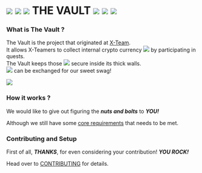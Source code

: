 # ![](https://raw.githubusercontent.com/snipe/awesome-emoji/master/mario/Coin-Pip.gif) ![](https://raw.githubusercontent.com/snipe/awesome-emoji/master/mario/Coin-Pip.gif) ![](https://raw.githubusercontent.com/snipe/awesome-emoji/master/mario/Coin-Pip.gif) THE VAULT ![](https://raw.githubusercontent.com/snipe/awesome-emoji/master/mario/Coin-Pip.gif) ![](https://raw.githubusercontent.com/snipe/awesome-emoji/master/mario/Coin-Pip.gif) ![](https://raw.githubusercontent.com/snipe/awesome-emoji/master/mario/Coin-Pip.gif)

### What is The Vault ?

The Vault is the project that originated at [X-Team](http://x-team.com).<br>It allows X-Teamers to collect internal crypto currency ![](https://raw.githubusercontent.com/snipe/awesome-emoji/master/mario/Coin-Pip.gif) by participating in quests.<br>The Vault keeps those ![](https://raw.githubusercontent.com/snipe/awesome-emoji/master/mario/Coin-Pip.gif) secure inside its thick walls.<br>![](https://raw.githubusercontent.com/snipe/awesome-emoji/master/mario/Coin-Pip.gif) can be exchanged for our sweet swag!

![](https://user-images.githubusercontent.com/1003372/31174665-a82f1678-a90c-11e7-9cd2-0d29d727857e.gif)

### How it works ?

We would like to give out figuring the ***nuts and bolts*** to ***YOU!***

Although we still have some [core requirements](https://github.com/x-team/the-vault/milestone/1) that needs to be met.

### Contributing and Setup

First of all, ***THANKS***, for even considering your contribution! ***YOU ROCK!***

Head over to  [CONTRIBUTING](https://github.com/jacekelgda/the-vault/blob/master/CONTRIBUTING.md) for details.
